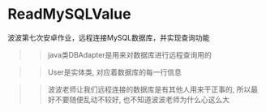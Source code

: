 # ReadMySQLValue
波波第七次安卓作业，远程连接MySQL数据库，并实现查询功能

>> java类DBAdapter是用来对数据库进行远程查询用的

>> User是实体类, 对应着数据库的每一行信息

>> 波波老师让我们远程连接的数据库是有其他人用来干正事的, 所以最好不要随便乱动不较好, 也不知道波波老师为什么心这么大
